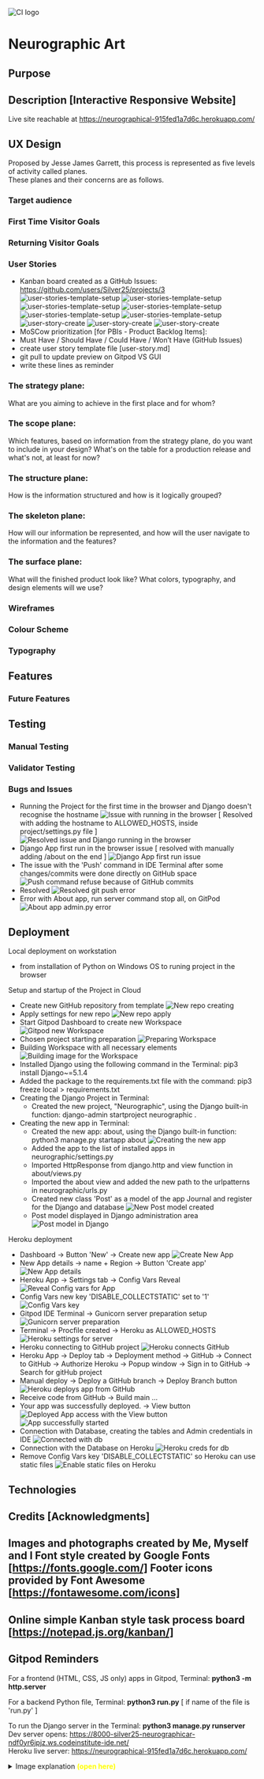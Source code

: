 ![CI logo](https://codeinstitute.s3.amazonaws.com/fullstack/ci_logo_small.png)

# Neurographic Art

## Purpose

## Description [Interactive Responsive Website]

Live site reachable at https://neurographical-915fed1a7d6c.herokuapp.com/

## UX Design
Proposed by Jesse James Garrett, this process is represented as five levels of activity called planes.  
These planes and their concerns are as follows.

### Target audience

### First Time Visitor Goals

### Returning Visitor Goals

### User Stories
- Kanban board created as a GitHub Issues: https://github.com/users/Silver25/projects/3
![user-stories-template-setup](readme_assets/image18.png)
![user-stories-template-setup](readme_assets/image19.png)
![user-stories-template-setup](readme_assets/image20.png)
![user-stories-template-setup](readme_assets/image21.png)
![user-stories-template-setup](readme_assets/image22.png)
![user-stories-template-setup](readme_assets/image23.png)
![user-story-create](readme_assets/image24.png)
![user-story-create](readme_assets/image25.png)
![user-story-create](readme_assets/image26.png)
- MoSCow prioritization [for PBIs - Product Backlog Items]:
- Must Have / Should Have / Could Have / Won’t Have (GitHub Issues)
- create user story template file [user-story.md]
- git pull to update preview on Gitpod VS GUI
- write these lines as reminder

### The strategy plane: 
What are you aiming to achieve in the first place and for whom?

### The scope plane: 
Which features, based on information from the strategy plane, do you want to include in your design?
What's on the table for a production release and what's not, at least for now?

### The structure plane: 
How is the information structured and how is it logically grouped?

### The skeleton plane: 
How will our information be represented, and how will the user navigate to the information and the features?

### The surface plane: 
What will the finished product look like?
What colors, typography, and design elements will we use?

### Wireframes

### Colour Scheme

### Typography

## Features

### Future Features

## Testing

### Manual Testing

### Validator Testing

### Bugs and Issues

- Running the Project for the first time in the browser and Django doesn't recognise the hostname
![Issue with running in the browser](readme_assets/issue-image01.png)
[ Resolved with adding the hostname to ALLOWED_HOSTS, inside project/settings.py file ]
![Resolved issue and Django running in the browser](readme_assets/issue-image02.png)
- Django App first run in the browser issue [ resolved with manually adding /about on the end ]
![Django App first run issue](readme_assets/image07.png)
- The issue with the 'Push' command in IDE Terminal after some changes/commits were done directly on GitHub space
![Push command refuse because of GitHub commits](readme_assets/issue-image04.png)
- Resolved
![Resolved git push error](readme_assets/issue-image05.png)
- Error with About app, run server command stop all, on GitPod
![About app admin.py error](readme_assets/issue-image06.png)

## Deployment

Local deployment on workstation
- from installation of Python on Windows OS to runing project in the browser

Setup and startup of the Project in Cloud
- Create new GitHub repository from template
![New repo creating](readme_assets/image01.png)
- Apply settings for new repo
![New repo apply](readme_assets/image02.png)
- Start Gitpod Dashboard to create new Workspace
![Gitpod new Workspace](readme_assets/image03.png)
- Chosen project starting preparation
![Preparing Workspace](readme_assets/image04.png)
- Building Workspace with all necessary elements
![Building image for the Workspace](readme_assets/image05.png)
- Installed Django using the following command in the Terminal: pip3 install Django~=5.1.4
- Added the package to the requirements.txt file with the command: pip3 freeze local > requirements.txt
- Creating the Django Project in Terminal:
  - Created the new project, "Neurographic", using the Django built-in function: django-admin startproject neurographic .
- Creating the new app in Terminal:
  - Created the new app: about, using the Django built-in function: python3 manage.py startapp about
![Creating the new app](readme_assets/image06.png)
  - Added the app to the list of installed apps in neurographic/settings.py
  - Imported HttpResponse from django.http and view function in about/views.py
  - Imported the about view and added the new path to the urlpatterns in neurographic/urls.py
  - Created new class 'Post' as a model of the app Journal and register for the Django and database
  ![New Post model created](readme_assets/image29.png)
  - Post model displayed in Django administration area
  ![Post model in Django](readme_assets/image30.png)

Heroku deployment
- Dashboard -> Button 'New' -> Create new app
![Create New App](readme_assets/image08.png)
- New App details -> name + Region -> Button 'Create app'
![New App details](readme_assets/image09.png)
- Heroku App -> Settings tab -> Config Vars Reveal
![Reveal Config vars for App](readme_assets/image10.png)
- Config Vars new key 'DISABLE_COLLECTSTATIC' set to '1'
![Config Vars key](readme_assets/image11.png)
- Gitpod IDE Terminal -> Gunicorn server preparation setup
![Gunicorn server preparation](readme_assets/image12.png)
- Terminal -> Procfile created -> Heroku as ALLOWED_HOSTS
![Heroku settings for server](readme_assets/image13.png)
- Heroku connecting to GitHub project
![Heroku connects GitHub](readme_assets/image14.png)
- Heroku App -> Deploy tab -> Deployment method -> GitHub -> Connect to GitHub -> Authorize Heroku
  -> Popup window -> Sign in to GitHub -> Search for gitHub project
- Manual deploy -> Deploy a GitHub branch -> Deploy Branch button
![Heroku deploys app from GitHub](readme_assets/image15.png)
- Receive code from GitHub -> Build main ...
- Your app was successfully deployed. -> View button
![Deployed App access with the View button](readme_assets/image16.png)
![App successfully started](readme_assets/image17.png)
- Connection with Database, creating the tables and Admin credentials in IDE
![Connected with db](readme_assets/image27.png)
- Connection with the Database on Heroku
![Heroku creds for db](readme_assets/image28.png)
- Remove Config Vars key 'DISABLE_COLLECTSTATIC' so Heroku can use static files
![Enable static files on Heroku](readme_assets/image31.png)

## Technologies

## Credits [Acknowledgments]

Images and photographs created by Me, Myself and I
Font style created by Google Fonts [https://fonts.google.com/]
Footer icons provided by Font Awesome [https://fontawesome.com/icons]
---
Online simple Kanban style task process board [https://notepad.js.org/kanban/]
---

## Gitpod Reminders

For a frontend (HTML, CSS, JS only) apps in Gitpod, Terminal: **python3 -m http.server**

For a backend Python file, Terminal: **python3 run.py**  [ if name of the file is 'run.py' ]

To run the Django server in the Terminal: **python3 manage.py runserver**  
Dev server opens: https://8000-silver25-neurographicar-ndf0yr6jpjz.ws.codeinstitute-ide.net/  
Heroku live server: https://neurographical-915fed1a7d6c.herokuapp.com/



<details>
<summary>Image explanation <b style="color: yellow;">(open here)</b></summary>
<!-- Comment related to link and image -->
<img src="work-readme/image.webp">
</details>
